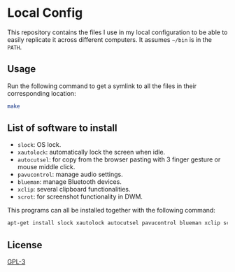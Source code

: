 # Local Config

This repository contains the files I use in my local configuration to be able to easily replicate it across different computers. It assumes `~/bin` is in the `PATH`.



## Usage

Run the following command to get a symlink to all the files in their corresponding location:
```sh
make
```

## List of software to install

* `slock`: OS lock.
* `xautolock`: automatically lock the screen when idle.
* `autocutsel`: for copy from the browser pasting with 3 finger gesture or mouse middle click.
* `pavucontrol`: manage audio settings.
* `blueman`: manage Bluetooth devices.
* `xclip`: several clipboard functionalities.
* `scrot`: for screenshot functionality in DWM.

This programs can all be installed together with the following command:

```sh
apt-get install slock xautolock autocutsel pavucontrol blueman xclip scrot
```

## License

[GPL-3](LICENSE)
